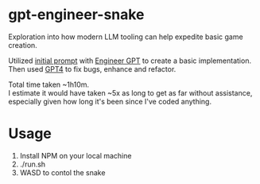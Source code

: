 # gpt-engineer-snake
Exploration into how modern LLM tooling can help expedite basic game creation.

Utilized [initial prompt](prompt.txt) with [Engineer GPT](https://github.com/AntonOsika/gpt-engineer) to create a basic implementation.
Then used [GPT4](https://chat.openai.com/share/2ec6b8c6-36b5-4067-86c9-14f2f2bb11e0) to fix bugs, enhance and refactor.

Total time taken ~1h10m.<br> 
I estimate it would have taken ~5x as long to get as far without assistance, especially given how long it's been since I've coded anything.

# Usage
1. Install NPM on your local machine
2. ./run.sh
3. WASD to contol the snake